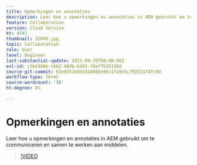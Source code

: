 ```yaml
---
title: Opmerkingen en annotaties
description: Leer hoe u opmerkingen en annotaties in AEM gebruikt om te communiceren en samen te werken aan middelen.
feature: Collaboration
version: Cloud Service
kt: 4541
thumbnail: 32049.jpg
topic: Collaboration
role: User
level: Beginner
last-substantial-update: 2021-09-29T00:00:00Z
exl-id: c3b4366b-cbb2-48d6-b101-78effb35130d
source-git-commit: b3e9251bdb18a008be95c1fa9e5c79252a74fc98
workflow-type: tm+mt
source-wordcount: '36'
ht-degree: 0%

---
```


# Opmerkingen en annotaties

Leer hoe u opmerkingen en annotaties in AEM gebruikt om te communiceren en samen te werken aan middelen.

>[!VIDEO](https://video.tv.adobe.com/v/32049?quality=12&learn=on)
